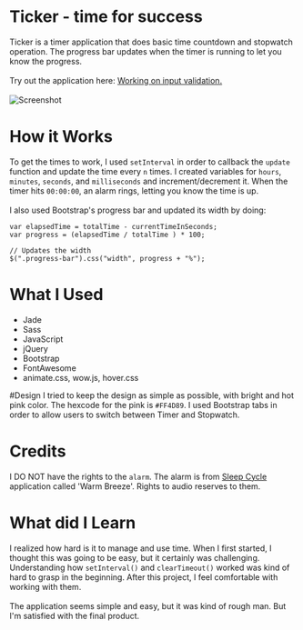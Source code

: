 # Ticker - time for success
Ticker is a timer application that does basic time countdown and stopwatch operation. The progress bar updates when the timer is running to let you know the progress.
<br><br>
Try out the application here: [Working on input validation.](#)
<br><br>
![Screenshot](http://i.imgur.com/xCuP1L9.png)

# How it Works
To get the times to work, I used `setInterval` in order to callback the `update` function and update the time every `n` times. I created variables for `hours`, `minutes`, `seconds`, and `milliseconds` and increment/decrement it. When the timer hits `00:00:00`, an alarm rings, letting you know the time is up. 
<br><br>
I also used Bootstrap's progress bar and updated its width by doing:
```
var elapsedTime = totalTime - currentTimeInSeconds;
var progress = (elapsedTime / totalTime ) * 100;

// Updates the width
$(".progress-bar").css("width", progress + "%");
```

# What I Used
* Jade
* Sass
* JavaScript
* jQuery
* Bootstrap
* FontAwesome
* animate.css, wow.js, hover.css

#Design
I tried to keep the design as simple as possible, with bright and hot pink color. The hexcode for the pink is `#FF4D89`. I used Bootstrap tabs in order to allow users to switch between Timer and Stopwatch.

# Credits
I DO NOT have the rights to the `alarm`. The alarm is from [Sleep Cycle](http://www.sleepcycle.com/) application called 'Warm Breeze'. Rights to audio reserves to them.

# What did I Learn
I realized how hard is it to manage and use time. When I first started, I thought this was going to be easy, but it certainly was challenging. Understanding how `setInterval()` and `clearTimeout()` worked was kind of hard to grasp in the beginning. After this project, I feel comfortable with working with them. 
<br><br>
The application seems simple and easy, but it was kind of rough man. But I'm satisfied with the final product.
